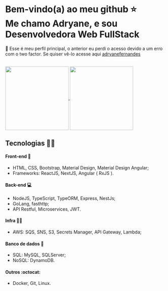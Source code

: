 <h1>
  Bem-vindo(a) ao meu github ⭐
  <br />
  Me chamo Adryane, e sou Desenvolvedora Web FullStack
</h1>

<p>🛑 Esse é meu perfil principal, o anterior eu perdi o acesso devido a um erro com o two factor. Se quiser vê-lo acesse aqui <a href="https://github.com/adryanefernandes">adryanefernandes</a></p>

<br />

<a href="https://github.com/anuraghazra/github-readme-stats">
  <img height=200 align="center" src="https://github-readme-stats.vercel.app/api?username=adryfernandes&theme=radical" />
</a>
<a href="https://github.com/anuraghazra/convoychat">
  <img height=200 align="center" src="https://github-readme-stats.vercel.app/api/top-langs?username=adryfernandes&layout=compact&langs_count=8&card_width=320&theme=radical" />
</a>

<h2>Tecnologias 👩‍💻</h2>

<h4>Front-end 🎨</h4>
<ul>
  <li>HTML, CSS, Bootstrap, Material Design, Material Design Angular;</li>
  <li>Frameworks:  ReactJS, NextJS, Angular ( RxJS ).</li>
</ul>

<h4>Back-end 💻</h4>
<ul>
  <li>NodeJS, TypeScript, TypeORM, Express, NestJs;</li>
  <li>GoLang, fasthttp;</li>
  <li>API Restful, Microservices, JWT.</li>
</ul>

<h4>Infra 👷‍♀️</h4>
<ul>
  <li>AWS:  SQS, SNS, S3, Secrets Manager, API Gateway, Lambda;</li>
</ul>

<h4>Banco de dados 🎲</h4>
<ul>
  <li>SQL: MySQL, SQLServer;</li>
  <li>NoSQL: DynamoDB.</li>
</ul>

<h4>Outros :octocat:</h4>
<ul>
  <li>Docker, Git, Linux.</li>
</ul>



